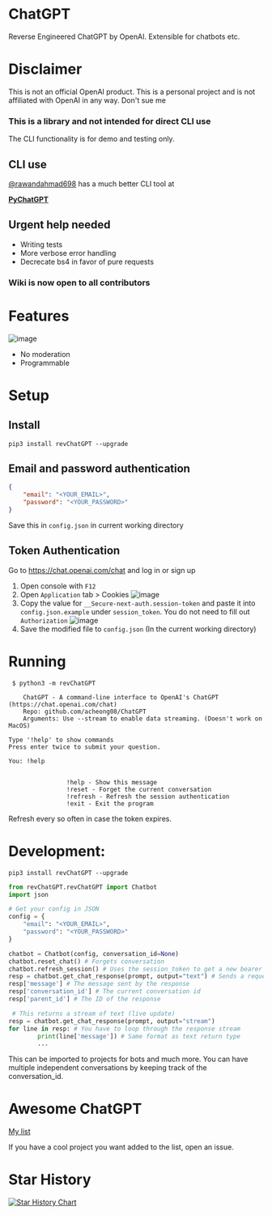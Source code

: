 # ChatGPT
Reverse Engineered ChatGPT by OpenAI. Extensible for chatbots etc.

# Disclaimer
This is not an official OpenAI product. This is a personal project and is not affiliated with OpenAI in any way. Don't sue me

### This is a library and not intended for direct CLI use
The CLI functionality is for demo and testing only.

## CLI use
[@rawandahmad698](https://github.com/rawandahmad698) has a much better CLI tool at

**[PyChatGPT](https://github.com/rawandahmad698/PyChatGPT)**

## Urgent help needed
- Writing tests
- More verbose error handling
- Decrecate bs4 in favor of pure requests
### Wiki is now open to all contributors

# Features
![image](https://user-images.githubusercontent.com/36258159/205534498-acc59484-c4b4-487d-89a7-d7b884af709b.png)
- No moderation
- Programmable

# Setup
## Install
`pip3 install revChatGPT --upgrade`

## Email and password authentication
```json
{
    "email": "<YOUR_EMAIL>",
    "password": "<YOUR_PASSWORD>"
}
```
Save this in `config.json` in current working directory

## Token Authentication
Go to https://chat.openai.com/chat and log in or sign up

1. Open console with `F12`
2. Open `Application` tab > Cookies
![image](https://user-images.githubusercontent.com/36258159/205494773-32ef651a-994d-435a-9f76-a26699935dac.png)
3. Copy the value for `__Secure-next-auth.session-token` and paste it into `config.json.example` under `session_token`. You do not need to fill out `Authorization`
![image](https://user-images.githubusercontent.com/36258159/205495076-664a8113-eda5-4d1e-84d3-6fad3614cfd8.png)
4. Save the modified file to `config.json` (In the current working directory)

# Running
```
 $ python3 -m revChatGPT            

    ChatGPT - A command-line interface to OpenAI's ChatGPT (https://chat.openai.com/chat)
    Repo: github.com/acheong08/ChatGPT
    Arguments: Use --stream to enable data streaming. (Doesn't work on MacOS)
    
Type '!help' to show commands
Press enter twice to submit your question.

You: !help


                !help - Show this message
                !reset - Forget the current conversation
                !refresh - Refresh the session authentication
                !exit - Exit the program
```

Refresh every so often in case the token expires.

# Development:
`pip3 install revChatGPT --upgrade`
```python
from revChatGPT.revChatGPT import Chatbot
import json

# Get your config in JSON
config = {
    "email": "<YOUR_EMAIL>",
    "password": "<YOUR_PASSWORD>"
}

chatbot = Chatbot(config, conversation_id=None)
chatbot.reset_chat() # Forgets conversation
chatbot.refresh_session() # Uses the session_token to get a new bearer token
resp = chatbot.get_chat_response(prompt, output="text") # Sends a request to the API and returns the response by OpenAI
resp['message'] # The message sent by the response
resp['conversation_id'] # The current conversation id
resp['parent_id'] # The ID of the response

 # This returns a stream of text (live update)
resp = chatbot.get_chat_response(prompt, output="stream") 
for line in resp: # You have to loop through the response stream
        print(line['message']) # Same format as text return type
        ...
```
This can be imported to projects for bots and much more. You can have multiple independent conversations by keeping track of the conversation_id.

# Awesome ChatGPT
[My list](https://github.com/stars/acheong08/lists/awesome-chatgpt)

If you have a cool project you want added to the list, open an issue.

# Star History

[![Star History Chart](https://api.star-history.com/svg?repos=acheong08/ChatGPT&type=Date)](https://star-history.com/#acheong08/ChatGPT&Date)
